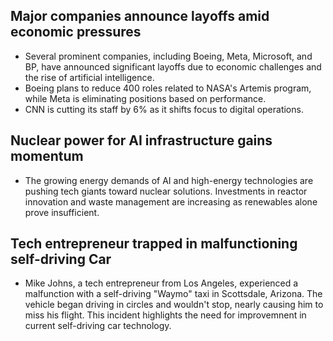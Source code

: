 ## Major companies announce layoffs amid economic pressures
- Several prominent companies, including Boeing, Meta, Microsoft, and BP, have announced significant layoffs due to economic challenges and the rise of artificial intelligence.
- Boeing plans to reduce 400 roles related to NASA's Artemis program, while Meta is eliminating positions based on performance.
- CNN is cutting its staff by 6% as it shifts focus to digital operations.

## Nuclear power for AI infrastructure gains momentum
- The growing energy demands of AI and high-energy technologies are pushing tech giants toward nuclear solutions. Investments in reactor innovation and waste management are increasing as renewables alone prove insufficient. 
  
## Tech entrepreneur trapped in malfunctioning self-driving Car  
- Mike Johns, a tech entrepreneur from Los Angeles, experienced a malfunction with a self-driving "Waymo" taxi in Scottsdale, Arizona. The vehicle began driving in circles and wouldn't stop, nearly causing him to miss his flight. This incident highlights the need for improvemnent in current self-driving car technology. 

